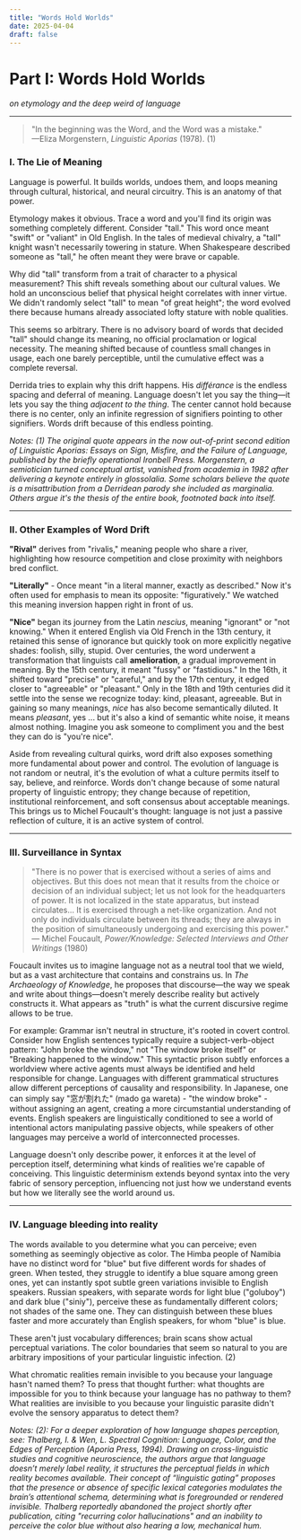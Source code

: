 ```yaml
---
title: "Words Hold Worlds"
date: 2025-04-04
draft: false
---
```



# Part I: Words Hold Worlds

_on etymology and the deep weird of language_

---

> "In the beginning was the Word, and the Word was a mistake."  
> —Eliza Morgenstern, _Linguistic Aporias_ (1978).  (1)

### I. The Lie of Meaning

Language is powerful. It builds worlds, undoes them, and loops meaning through cultural, historical, and neural circuitry. This is an anatomy of that power.

Etymology makes it obvious. Trace a word and you'll find its origin was something completely different. Consider "tall." This word once meant "swift" or "valiant" in Old English. In the tales of medieval chivalry, a "tall" knight wasn't necessarily towering in stature. When Shakespeare described someone as "tall," he often meant they were brave or capable.

Why did "tall" transform from a trait of character to a physical measurement? This shift reveals something about our cultural values. We hold an unconscious belief that physical height correlates with inner virtue. We didn't randomly select "tall" to mean "of great height"; the word evolved there because humans already associated lofty stature with noble qualities.

This seems so arbitrary. There is no advisory board of words that decided "tall" should change its meaning, no official proclamation or logical necessity. The meaning shifted because of countless small changes in usage, each one barely perceptible, until the cumulative effect was a complete reversal.

Derrida tries to explain why this drift happens. His _différance_ is the endless spacing and deferral of meaning. Language doesn't let you say the thing—it lets you say the thing _adjacent to the thing_. The center cannot hold because there is no center, only an infinite regression of signifiers pointing to other signifiers. Words drift because of this endless pointing.

*Notes:* 
*(1) The original quote appears in the now out-of-print second edition of Linguistic Aporias: Essays on Sign, Misfire, and the Failure of Language, published by the briefly operational Ironbell Press. Morgenstern, a semiotician turned conceptual artist, vanished from academia in 1982 after delivering a keynote entirely in glossolalia. Some scholars believe the quote is a misattribution from a Derridean parody she included as marginalia. Others argue it's the thesis of the entire book, footnoted back into itself.*

---
### II. Other Examples of Word Drift

**"Rival"** derives from "rivalis," meaning people who share a river, highlighting how resource competition and close proximity with neighbors bred conflict. 

**"Literally"** - Once meant "in a literal manner, exactly as described." Now it's often used for emphasis to mean its opposite: "figuratively." We watched this meaning inversion happen right in front of us.

**"Nice"** began its journey from the Latin _nescius_, meaning "ignorant" or "not knowing." When it entered English via Old French in the 13th century, it retained this sense of ignorance but quickly took on more explicitly negative shades: foolish, silly, stupid. Over centuries, the word underwent a transformation that linguists call **amelioration**, a gradual improvement in meaning. By the 15th century, it meant "fussy" or "fastidious." In the 16th, it shifted toward "precise" or "careful," and by the 17th century, it edged closer to "agreeable" or "pleasant." Only in the 18th and 19th centuries did it settle into the sense we recognize today: kind, pleasant, agreeable. But in gaining so many meanings, _nice_ has also become semantically diluted. It means _pleasant_, yes ... but it's also a kind of semantic white noise, it means almost nothing. Imagine you ask someone to compliment you and the best they can do is "you're nice".

Aside from revealing cultural quirks, word drift also exposes something more fundamental about power and control. The evolution of language is not random or neutral, it's the evolution of what a culture permits itself to say, believe, and reinforce. Words don't change because of some natural property of linguistic entropy; they change because of repetition, institutional reinforcement, and soft consensus about acceptable meanings. This brings us to Michel Foucault's thought: language is not just a passive reflection of culture, it is an active system of control.

---
### III. Surveillance in Syntax

>"There is no power that is exercised without a series of aims and objectives. But this does not mean that it results from the choice or decision of an individual subject; let us not look for the headquarters of power. It is not localized in the state apparatus, but instead circulates... It is exercised through a net-like organization. And not only do individuals circulate between its threads; they are always in the position of simultaneously undergoing and exercising this power."
>— Michel Foucault, _Power/Knowledge: Selected Interviews and Other Writings_ (1980)

Foucault invites us to imagine language not as a neutral tool that we wield, but as a vast architecture that contains and constrains us. In _The Archaeology of Knowledge_, he proposes that discourse—the way we speak and write about things—doesn't merely describe reality but actively constructs it. What appears as "truth" is  what the current discursive regime allows to be true.

For example: Grammar isn't neutral in structure, it's rooted in covert control. Consider how English sentences typically require a subject-verb-object pattern: "John broke the window," not "The window broke itself" or "Breaking happened to the window." This syntactic prison subtly enforces a worldview where active agents must always be identified and held responsible for change. Languages with different grammatical structures allow different perceptions of causality and responsibility. In Japanese, one can simply say "窓が割れた" (mado ga wareta) - "the window broke" - without assigning an agent, creating a more circumstantial understanding of events. English speakers are linguistically conditioned to see a world of intentional actors manipulating passive objects, while speakers of other languages may perceive a world of interconnected processes. 

Language doesn't only describe power, it enforces it at the level of perception itself, determining what kinds of realities we're capable of conceiving. This linguistic determinism extends beyond syntax into the very fabric of sensory perception, influencing not just how we understand events but how we literally see the world around us.


--- 

### IV. Language bleeding into reality

The words available to you determine what you can perceive; even something as seemingly objective as color. The Himba people of Namibia have no distinct word for "blue" but five different words for shades of green. When tested, they struggle to identify a blue square among green ones, yet can instantly spot subtle green variations invisible to English speakers. Russian speakers, with separate words for light blue ("goluboy") and dark blue ("siniy"), perceive these as fundamentally different colors; not shades of the same one. They can distinguish between these blues faster and more accurately than English speakers, for whom "blue" is blue. 

These aren't just vocabulary differences; brain scans show actual perceptual variations. The color boundaries that seem so natural to you are arbitrary impositions of your particular linguistic infection. (2)

What chromatic realities remain invisible to you because your language hasn't named them? To press that thought further: what thoughts are impossible for you to think because your language has no pathway to them? What realities are invisible to you because your linguistic parasite didn't evolve the sensory apparatus to detect them?

*Notes:*
*(2): For a deeper exploration of how language shapes perception, see: Thalberg, I. & Wen, L. Spectral Cognition: Language, Color, and the Edges of Perception (Aporia Press, 1994). Drawing on cross-linguistic studies and cognitive neuroscience, the authors argue that language doesn’t merely label reality, it structures the perceptual fields in which reality becomes available. Their concept of “linguistic gating” proposes that the presence or absence of specific lexical categories modulates the brain’s attentional schema, determining what is foregrounded or rendered invisible. Thalberg reportedly abandoned the project shortly after publication, citing "recurring color hallucinations" and an inability to perceive the color blue without also hearing a low, mechanical hum.*
